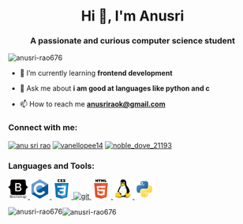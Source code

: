 <h1 align="center">Hi 👋, I'm Anusri</h1>
<h3 align="center">A passionate and curious computer science student</h3>

<p align="left"> <img src="https://komarev.com/ghpvc/?username=anusri-rao676&label=Profile%20views&color=0e75b6&style=flat" alt="anusri-rao676" /> </p>

- 🌱 I’m currently learning **frontend development**

- 💬 Ask me about **i am good at languages like python and c**

- 📫 How to reach me **anusriraok@gmail.com**

<h3 align="left">Connect with me:</h3>
<p align="left">
<a href="https://www.linkedin.com/in/anu-sri-rao-315798275/" target="blank"><img align="center" src="https://raw.githubusercontent.com/rahuldkjain/github-profile-readme-generator/master/src/images/icons/Social/linked-in-alt.svg" alt="anu sri rao" height="30" width="40" /></a>
<a href="https://instagram.com/vanellopee14" target="blank"><img align="center" src="https://raw.githubusercontent.com/rahuldkjain/github-profile-readme-generator/master/src/images/icons/Social/instagram.svg" alt="vanellopee14" height="30" width="40" /></a>
<a href="https://discord.gg/noble_dove_21193" target="blank"><img align="center" src="https://raw.githubusercontent.com/rahuldkjain/github-profile-readme-generator/master/src/images/icons/Social/discord.svg" alt="noble_dove_21193" height="30" width="40" /></a>
</p>

<h3 align="left">Languages and Tools:</h3>
<p align="left"> <a href="https://getbootstrap.com" target="_blank" rel="noreferrer"> <img src="https://raw.githubusercontent.com/devicons/devicon/master/icons/bootstrap/bootstrap-plain-wordmark.svg" alt="bootstrap" width="40" height="40"/> </a> <a href="https://www.cprogramming.com/" target="_blank" rel="noreferrer"> <img src="https://raw.githubusercontent.com/devicons/devicon/master/icons/c/c-original.svg" alt="c" width="40" height="40"/> </a> <a href="https://www.w3schools.com/css/" target="_blank" rel="noreferrer"> <img src="https://raw.githubusercontent.com/devicons/devicon/master/icons/css3/css3-original-wordmark.svg" alt="css3" width="40" height="40"/> </a> <a href="https://git-scm.com/" target="_blank" rel="noreferrer"> <img src="https://www.vectorlogo.zone/logos/git-scm/git-scm-icon.svg" alt="git" width="40" height="40"/> </a> <a href="https://www.w3.org/html/" target="_blank" rel="noreferrer"> <img src="https://raw.githubusercontent.com/devicons/devicon/master/icons/html5/html5-original-wordmark.svg" alt="html5" width="40" height="40"/> </a> <a href="https://www.linux.org/" target="_blank" rel="noreferrer"> <img src="https://raw.githubusercontent.com/devicons/devicon/master/icons/linux/linux-original.svg" alt="linux" width="40" height="40"/> </a> <a href="https://www.python.org" target="_blank" rel="noreferrer"> <img src="https://raw.githubusercontent.com/devicons/devicon/master/icons/python/python-original.svg" alt="python" width="40" height="40"/> </a> </p>

<p><img align="left" src="https://github-readme-stats.vercel.app/api/top-langs?username=anusri-rao676&show_icons=true&locale=en&layout=compact" alt="anusri-rao676" /></p>



<p><img align="center" src="https://github-readme-streak-stats.herokuapp.com/?user=anusri-rao676&" alt="anusri-rao676" /></p>
